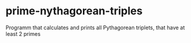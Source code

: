 # prime-nythagorean-triples
Programm that calculates and prints all Pythagorean triplets, that have at least 2 primes
